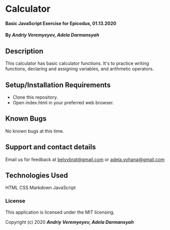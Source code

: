 # Calculator

#### Basic JavaScript Exercise for Epicodus, 01.13.2020

#### By _**Andriy Veremyeyev, Adela Darmansyah**_

## Description

This calculator has basic calculator functions. It's to practice writing functions, declaring and assigning variables, and arithmetic operators.

## Setup/Installation Requirements

* Clone this repository.
* Open index.html in your preferred web browser.

## Known Bugs

No known bugs at this time.

## Support and contact details

Email us for feedback at belyybrat@gmail.com or adela.yohana@gmail.com

## Technologies Used

HTML
CSS
Markdown
JavaScript

### License

This application is licensed under the MIT licensing.

Copyright (c) 2020 **_Andriy Veremyeyev, Adela Darmansyah_**